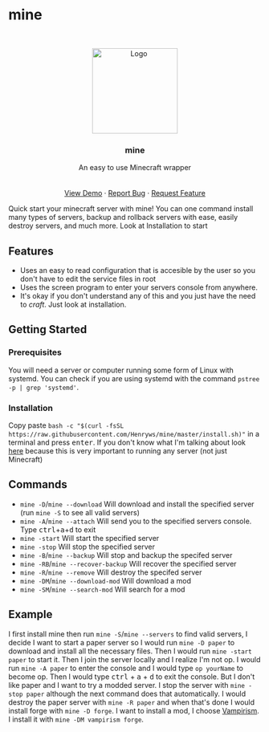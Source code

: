 # mine
<p align="center">
</p>
<br/>
<p align="center">
  <a href="https://github.com/othneildrew/Best-README-Template">
    <img src="https://i.redd.it/lhyfpzbifpo21.png" alt="Logo" width="170" height="170">
  </a>

  <h3 align="center">mine</h3>

  <p align="center">
    An easy to use Minecraft wrapper
    <br/>
<!--    <a href="https://github.com/Henryws/mine/wiki"><strong>Explore the wiki »</strong></a> -->
    <br/>
    <br/>
    <a href="https://asciinema.org/a/398186">View Demo</a>
    ·
    <a href="https://github.com/Henryws/mine/issues">Report Bug</a>
    ·
    <a href="https://github.com/Henryws/mine/issues">Request Feature</a>
  </p>
</p>
Quick start your minecraft server with mine! You can one command install many types of servers, backup and rollback servers with ease, easily destroy servers, and much more. Look at Installation to start


## Features
* Uses an easy to read configuration that is accesible by the user so you don't have to edit the service files in root
* Uses the screen program to enter your servers console from anywhere.
* It's okay if you don't understand any of this and you just have the need to _craft_. Just look at installation.


## Getting Started
### Prerequisites
You will need a server or computer running some form of Linux with systemd. You can check if you are using systemd with the command `pstree -p | grep 'systemd'`.

### Installation
Copy paste `bash -c "$(curl -fsSL https://raw.githubusercontent.com/Henryws/mine/master/install.sh)"` in a terminal and press <kbd>enter</kbd>. If you don't know what I'm talking about look [here](https://ubuntu.com/tutorials/command-line-for-beginners#1-overview) because this is very important to running any server (not just Minecraft)


## Commands
- `mine -D`/`mine --download` Will download and install the specified server (run `mine -S` to see all valid servers)
- `mine -A`/`mine --attach` Will send you to the specified servers console. Type <kbd>ctrl</kbd>+<kbd>a</kbd>+<kbd>d</kbd> to exit
- `mine -start` Will start the specified server
- `mine -stop` Will stop the specified server
- `mine -B`/`mine --backup` Will stop and backup the specifed server
- `mine -RB`/`mine --recover-backup` Will recover the specified server
- `mine -R`/`mine --remove` Will destroy the specifed server
- `mine -DM`/`mine --download-mod` Will download a mod
- `mine -SM`/`mine --search-mod` Will search for a mod


## Example
I first install mine then run `mine -S`/`mine --servers` to find valid servers, I decide I want to start a paper server so I would run `mine -D paper` to download and install all the necessary files. Then I would run `mine -start paper` to start it. Then I join the server locally and I realize I'm not op. I would run `mine -A paper` to enter the console and I would type `op yourName` to become op. Then I would type <kbd>ctrl</kbd> + <kbd>a</kbd> + <kbd>d</kbd> to exit the console. But I don't like paper and I want to try a modded server. I stop the server with `mine -stop paper` although the next command does that automatically. I would destroy the paper server with `mine -R paper` and when that's done I would install forge with `mine -D forge`. I want to install a mod, I choose [Vampirism](https://www.curseforge.com/minecraft/mc-mods/vampirism-become-a-vampire). I install it with `mine -DM vampirism forge`.
